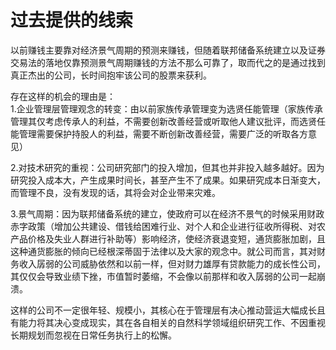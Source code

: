 # 过去提供的线索 
 以前赚钱主要靠对经济景气周期的预测来赚钱，但随着联邦储备系统建立以及证券交易法的落地仅靠预测景气周期赚钱的方法不那么可靠了，取而代之的是通过找到真正杰出的公司，长时间抱牢该公司的股票来获利。   

存在这样的机会的理由是：      
1.企业管理层管理观念的转变：由以前家族传承管理变为选贤任能管理（家族传承管理其仅考虑传承人的利益，不需要创新改善经营或听取他人建议批评，而选贤任能管理需要保护持股人的利益，需要不断创新改善经营，需要广泛的听取各方意见）   

2.对技术研究的重视：公司研究部门的投入增加，但其也并非投入越多越好。因为研究投入成本大，产生成果时间长，甚至产生不了成果。如果研究成本日渐变大，而管理不良，没有发现的话，其将会对企业带来灾难。      
    
3.景气周期：因为联邦储备系统的建立，使政府可以在经济不景气的时候采用财政赤字政策（增加公共建设、借钱给困难行业、对个人和企业进行征收所得税、对农产品价格及失业人群进行补助等）影响经济，使经济衰退变短，通货膨胀加剧，且这种通货膨胀的倾向已经根深蒂固于法律以及大家的观念中。就公司而言，其对财务收入孱弱的公司威胁依然和以前一样，但对财力雄厚有贷款能力的成长性公司，其仅仅会导致业绩下挫，市值暂时萎缩，不会像以前那样和收入孱弱的公司一起崩溃。    

这样的公司不一定很年轻、规模小，其核心在于管理层有决心推动营运大幅成长且有能力将其决心变成现实，其在各自相关的自然科学领域组织研究工作、不因重视长期规划而忽视在日常任务执行上的松懈。